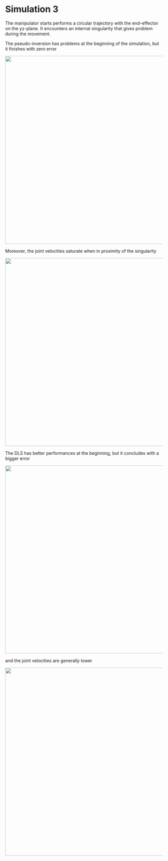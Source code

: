# Simulation 3
The manipulator starts performs a circular trajectory with the end-effector on the yz-plane. It encounters an internal singularity that gives problem during the movement.

The pseudo-inversion has problems at the beginning of the simulation, but it finishes with zero error

<p align="center"> <img width=600 src=""> </p>

Moreover, the joint velocities saturate when in proximity of the singularity

<p align="center"> <img width=600 src=""> </p>

The DLS has better performances at the beginning, but it concludes with a bigger error

<p align="center"> <img width=600 src=""> </p>

and the joint velocities are generally lower

<p align="center"> <img width=600 src=""> </p>

